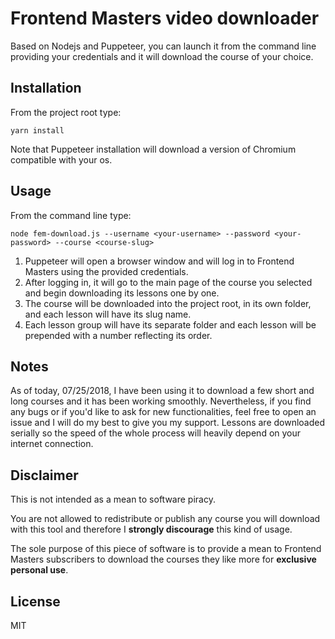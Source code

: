# Frontend Masters video downloader
Based on Nodejs and Puppeteer, you can launch it from the command line providing your credentials and it will download the course of your choice.

## Installation
From the project root type:
```
yarn install
```
Note that Puppeteer installation will download a version of Chromium compatible with your os.

## Usage
From the command line type:
```
node fem-download.js --username <your-username> --password <your-password> --course <course-slug>
```
1. Puppeteer will open a browser window and will log in to Frontend Masters using the provided credentials.
1. After logging in, it will go to the main page of the course you selected and begin downloading its lessons one by one.
1. The course will be downloaded into the project root, in its own folder, and each lesson will have its slug name.
1. Each lesson group will have its separate folder and each lesson will be prepended with a number reflecting its order.

## Notes
As of today, 07/25/2018, I have been using it to download a few short and long courses and it has been working smoothly.
Nevertheless, if you find any bugs or if you'd like to ask for new functionalities, feel free to open an issue and I will do my best to give you my support.
Lessons are downloaded serially so the speed of the whole process will heavily depend on your internet connection.

## Disclaimer
This is not intended as a mean to software piracy.

You are not allowed to redistribute or publish any course you will download with this tool and therefore I **strongly discourage**
this kind of usage.

The sole purpose of this piece of software is to provide a mean to Frontend Masters subscribers to download the courses they like more for **exclusive personal use**.


## License
MIT

